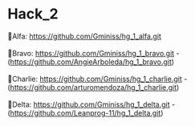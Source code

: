 # Hack_2
🔵Alfa: https://github.com/Gminiss/hg_1_alfa.git
<br>
<br>
🔵Bravo: https://github.com/Gminiss/hg_1_bravo.git  -(https://github.com/AngieArboleda/hg_1_bravo.git)
<br>
<br>
🔵Charlie: https://github.com/Gminiss/hg_1_charlie.git  -(https://github.com/arturomendoza/hg_1_charlie.git)
<br>
<br>
🔵Delta: https://github.com/Gminiss/hg_1_delta.git  -(https://github.com/Leanprog-11/hg_1_delta.git)
